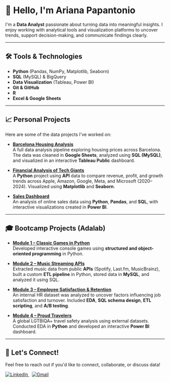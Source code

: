 # 👋 Hello, I'm Ariana Papantonio

I'm a **Data Analyst** passionate about turning data into meaningful insights. I enjoy working with analytical tools and visualization platforms to uncover trends, support decision-making, and communicate findings clearly.

---

## 🛠️ Tools & Technologies

- **Python** (Pandas, NumPy, Matplotlib, Seaborn)
- **SQL** (MySQL) & BigQuery
- **Data Visualization** (Tableau, Power BI)
- **Git & GitHub**
- **R**
- **Excel & Google Sheets**

---

## 📈 Personal Projects

Here are some of the data projects I've worked on:

- [**Barcelona Housing Analysis**](https://github.com/ArianaPapantonio/Barcelona_Housing_Analysis)  
  A full data analysis pipeline exploring housing prices across Barcelona. The data was cleaned in **Google Sheets**, analyzed using **SQL (MySQL)**, and visualized in an interactive **Tableau Public** dashboard.

- [**Financial Analysis of Tech Giants**](https://github.com/ArianaPapantonio/Financial_Analysis_of_Tech_Giants)  
  A **Python** project using **API** data to compare revenue, profit, and growth trends across Apple, Amazon, Google, Meta, and Microsoft (2020–2024). Visualized using **Matplotlib** and **Seaborn**.

- [**Sales Dashboard**](https://github.com/ArianaPapantonio/Online_Sales_Dataset)  
  An analysis of online sales data using **Python**, **Pandas**, and **SQL**, with interactive visualizations created in **Power BI**.

---

## 🎓 Bootcamp Projects (Adalab)

- [**Module 1 – Classic Games in Python**](https://github.com/ArianaPapantonio/Final_project_module_1)  
  Developed interactive console games using **structured and object-oriented programming** in Python.

- [**Module 2 – Music Streaming APIs**](https://github.com/ArianaPapantonio/Final_project_module_2)  
  Extracted music data from public **APIs** (Spotify, Last.fm, MusicBrainz), built a custom **ETL pipeline** in Python, stored data in **MySQL**, and analyzed it using SQL.

- [**Module 3 – Employee Satisfaction & Retention**](https://github.com/ArianaPapantonio/Final_project_module_3)  
  An internal HR dataset was analyzed to uncover factors influencing job satisfaction and turnover. Included **EDA**, **SQL schema design**, **ETL scripting**, and **A/B testing**.

- [**Module 4 – Proud Travelers**](https://github.com/ArianaPapantonio/Proud_travelers)  
  A global LGTBIQA+ travel safety analysis using external datasets. Conducted EDA in **Python** and developed an interactive **Power BI** dashboard.

---

## 🚀 Let's Connect!

Feel free to reach out if you'd like to connect, collaborate, or discuss data!

<a href="https://www.linkedin.com/in/arianapapantonio/" target="_blank">
  <img src="https://img.shields.io/badge/LinkedIn-0077B5?style=for-the-badge&logo=linkedin&logoColor=white" alt="LinkedIn">
</a>
&nbsp;
<a href="mailto:arianapapantonio@gmail.com" target="_blank">
  <img src="https://img.shields.io/badge/Gmail-D14836?style=for-the-badge&logo=gmail&logoColor=white" alt="Gmail">
</a>
